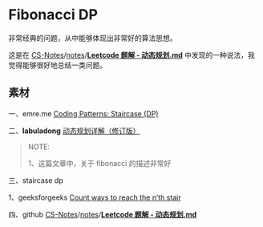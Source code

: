 # Fibonacci DP

非常经典的问题，从中能够体现出非常好的算法思想。

这是在 [CS-Notes](https://github.com/CyC2018/CS-Notes)/[notes](https://github.com/CyC2018/CS-Notes/tree/master/notes)/[**Leetcode 题解 - 动态规划.md**](https://github.com/CyC2018/CS-Notes/blob/master/notes/Leetcode%20%E9%A2%98%E8%A7%A3%20-%20%E5%8A%A8%E6%80%81%E8%A7%84%E5%88%92.md#%E6%96%90%E6%B3%A2%E9%82%A3%E5%A5%91%E6%95%B0%E5%88%97) 中发现的一种说法，我觉得能够很好地总结一类问题。



## 素材

一、emre.me [Coding Patterns: Staircase (DP)](https://emre.me/coding-patterns/staircase/) 

二、**labuladong** [动态规划详解（修订版）](https://mp.weixin.qq.com/s/Cw39C9MY9Wr2JlcvBQZMcA)

> NOTE: 
>
> 1、这篇文章中，关于 fibonacci 的描述非常好

三、staircase dp

1、geeksforgeeks [Count ways to reach the n’th stair](https://www.geeksforgeeks.org/count-ways-reach-nth-stair/)

四、github [CS-Notes](https://github.com/CyC2018/CS-Notes)/[notes](https://github.com/CyC2018/CS-Notes/tree/master/notes)/[**Leetcode 题解 - 动态规划.md**](https://github.com/CyC2018/CS-Notes/blob/master/notes/Leetcode%20%E9%A2%98%E8%A7%A3%20-%20%E5%8A%A8%E6%80%81%E8%A7%84%E5%88%92.md#%E6%96%90%E6%B3%A2%E9%82%A3%E5%A5%91%E6%95%B0%E5%88%97) 

